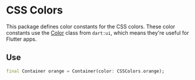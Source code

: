# CSS Colors

This package defines color constants for the CSS colors. These color constants
use the [Color](https://api.flutter.dev/flutter/dart-ui/Color-class.html) class
from `dart:ui`, which means they're useful for Flutter apps.

## Use

<?code-excerpt "test/css_colors_test.dart (Usage)"?>

```dart
final Container orange = Container(color: CSSColors.orange);
```
